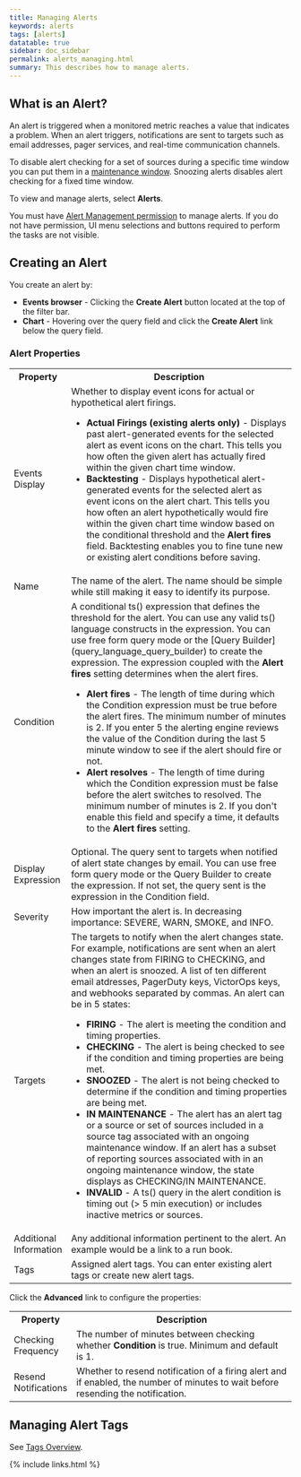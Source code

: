 ```yaml
---
title: Managing Alerts
keywords: alerts
tags: [alerts]
datatable: true
sidebar: doc_sidebar
permalink: alerts_managing.html
summary: This describes how to manage alerts.
---
```


## What is an Alert?

An alert is triggered when a monitored metric reaches a value that indicates a problem. When an alert triggers, notifications are sent to targets such as email addresses, pager services, and real-time communication channels.

To disable alert checking for a set of sources during a specific time window you can put them in a [maintenance window](maintenance_windows_managing). Snoozing alerts disables alert checking for a fixed time window.

To view and manage alerts, select **Alerts**.

You must have [Alert Management permission](permissions) to manage alerts. If you do not have permission, UI menu selections and buttons required to perform the tasks are not visible.

## Creating an Alert

You create an alert by:
<ul>
<li><strong>Events browser</strong> - Clicking the <strong>Create Alert</strong> button located at the top of the filter bar.</li>
<li><strong>Chart</strong> - Hovering over the query field and click the <strong>Create Alert</strong> link below the query field.</li>
</ul>

### Alert Properties

<table>
<tbody>
<tr><th width="20%">Property</th><th width="80%">Description</th></tr>
<tr>
<td>Events Display</td>
<td>Whether to display event icons for actual or hypothetical alert firings.
<ul><li><strong>Actual Firings (existing alerts only)</strong> - Displays past alert-generated events for the selected alert as event icons on the chart. This tells you how often the given alert has actually fired within the given chart time window.</li>
<li><strong>Backtesting</strong> - Displays hypothetical alert-generated events for the selected alert as event icons on the alert chart. This tells you how often an alert hypothetically would fire within the given chart time window based on the conditional threshold and the <strong>Alert fires</strong> field. Backtesting enables you to fine tune new or existing alert conditions before saving.</li></ul>
</td>
</tr>
<tr>
<td>Name</td>
<td>The name of the alert. The name should be simple while still making it easy to identify its purpose.</td>
</tr>
<tr>
<td>Condition</td>
<td>A conditional ts() expression that defines the threshold for the alert. You can use any valid ts() language constructs in the expression.
You can use free form query mode or the [Query Builder](query_language_query_builder) to create the expression. The expression coupled with the <strong>Alert fires</strong>
setting determines when the alert fires.
<ul><li><strong>Alert fires</strong> - The length of time during which the Condition expression must be true before the alert fires. The minimum number of minutes is 2.  If you enter 5 the alerting engine reviews the value of the Condition during the last 5 minute window to see if the alert should fire or not.</li>
<li><strong>Alert resolves</strong> - The length of time during which the Condition expression must be false before the alert switches to resolved. The minimum number of minutes is 2.  If you don't enable this field and specify a time, it defaults to the <strong>Alert fires</strong> setting.</li></ul>
</td>
</tr>
<tr>
<td>Display Expression</td>
<td>Optional. The query sent to targets when notified of alert state changes by email. You can use free form query mode
or the Query Builder to create the expression. If not set, the query sent is the expression in the Condition field.</td>
</tr>
<tr>
<td>Severity</td>
<td>How important the alert is. In decreasing importance:  SEVERE, WARN, SMOKE, and INFO.</td>
</tr>
<tr>
<td>Targets</td>
<td>The targets to notify when the alert changes state.  For example, notifications are sent when an alert changes state from FIRING to CHECKING, and when an alert is snoozed. A list of ten different email atdresses, PagerDuty keys​, VictorOps keys, and webhooks separated by commas. An alert can be in 5 states:
<ul><li><strong>FIRING</strong> - The alert is meeting the condition and timing properties.</li>
<li><strong>CHECKING</strong> - The alert is being checked to see if the condition and timing properties are being met.</li>
<li><strong>SNOOZED</strong> - The alert is not being checked to determine if the condition and timing properties are being met.</li>
<li><strong>IN MAINTENANCE</strong> - The alert has an alert tag or a source or set of sources included in a source tag associated
with an ongoing maintenance window. If an alert has a subset of reporting sources associated with in an ongoing maintenance window,
the state displays as CHECKING/IN MAINTENANCE.</li>
<li><strong>INVALID</strong> - A ts() query in the alert condition is timing out (> 5 min execution) or includes inactive metrics or sources.</li></ul>
</td>
</tr>
<tr>
<td>Additional Information</td>
<td>Any additional information pertinent to the alert. An example would be a link to a run book.</td>
</tr>
<tr>
<td>Tags</td>
<td>Assigned alert tags. You can enter existing alert tags or create new alert tags.</td>
</tr>
</tbody>
</table>

Click the **Advanced** link to configure the properties:

<table>
<tbody>
<tr><th width="20%">Property</th><th width="80%">Description</th></tr>
<tr>
<td>Checking Frequency</td>
<td>The number of minutes between checking whether <strong>Condition</strong> is true. Minimum and default is 1.</td>
</tr><tr>
<td>Resend Notifications</td>
<td>Whether to resend notification of a firing alert and if enabled, the number of minutes to wait before resending the notification.</td>
</tr>
</tbody>
</table>

## Managing Alert Tags

See [Tags Overview](tags_overview#entity_tags).

{% include links.html %}
